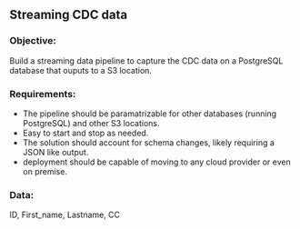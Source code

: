 ## Streaming CDC data

### Objective:  
Build a streaming data pipeline to capture the CDC data on a PostgreSQL database that ouputs to a S3 location.

### Requirements:
* The pipeline should be paramatrizable for other databases (running PostgreSQL) and other S3 locations. 
* Easy to start and stop as needed. 
* The solution should account for schema changes, likely requiring a JSON like output.
* deployment should be capable of moving to any cloud provider or even on premise.

### Data:
ID, First_name, Lastname, CC
